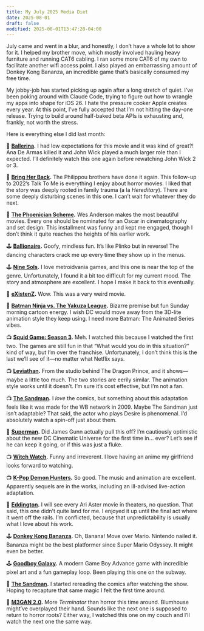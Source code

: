 ```yaml
---
title: My July 2025 Media Diet
date: 2025-08-01
draft: false
modified: 2025-08-01T13:47:28-04:00
---
```


July came and went in a blur, and honestly, I don’t have a whole lot to show for it. I helped my brother move, which mostly involved hauling heavy furniture and running CAT6 cabling. I ran some more CAT6 of my own to facilitate another wifi access point. I also played an embarrassing amount of Donkey Kong Bananza, an incredible game that’s basically consumed my free time.

My jobby-job has started picking up again after a long stretch of quiet. I’ve been poking around with Claude Code, trying to figure out how to wrangle my apps into shape for iOS 26. I hate the pressure cooker Apple creates every year. At this point, I’ve fully accepted that I’m not hitting the day-one release. Trying to build around half-baked beta APIs is exhausting and, frankly, not worth the stress.

Here is everything else I did last month:

🍿 **[Ballerina](https://en.wikipedia.org/wiki/Ballerina_(2025_film)).** I had low expectations for this movie and it was kind of great?! Ana De Armas killed it and John Wick played a much larger role than I expected. I’ll definitely watch this one again before rewatching John Wick 2 or 3.

🍿 **[Bring Her Back](https://en.wikipedia.org/wiki/Bring_Her_Back).** The Philippou brothers have done it again. This follow-up to 2022’s Talk To Me is everything I enjoy about horror movies. I liked that the story was deeply rooted in family trauma (a la _Hereditary_). There are some deeply disturbing scenes in this one. I can’t wait for whatever they do next.

🍿 **[The Phoenician Scheme](https://en.wikipedia.org/wiki/The_Phoenician_Scheme).** Wes Anderson makes the most beautiful movies. Every one should be nominated for an Oscar in cinematography and set design. This installment was funny and kept me engaged, though I don’t think it quite reaches the heights of his earlier work.

🕹️ **[Ballionaire](https://en.wikipedia.org/wiki/Ballionaire).** Goofy, mindless fun. It’s like Plinko but in reverse! The dancing characters crack me up every time they show up in the menus.

🕹️ **[Nine Sols](https://en.wikipedia.org/wiki/Nine_Sols).** I love metroidvania games, and this one is near the top of the genre. Unfortunately, I found it a bit too difficult for my current mood. The story and atmosphere are excellent. I hope I make it back to this eventually.

🍿 **[eXistenZ](https://en.wikipedia.org/wiki/Existenz).** Wow. This was a very weird movie.

🍿 **[Batman Ninja vs. The Yakuza League](https://en.wikipedia.org/wiki/Batman_Ninja_vs._Yakuza_League).** Bizarre premise but fun Sunday morning cartoon energy. I wish DC would move away from the 3D-lite animation style they keep using. I need more Batman: The Animated Series vibes.

📺 **[Squid Game: Season 3](https://en.wikipedia.org/wiki/Squid_Game).** Meh. I watched this because I watched the first two. The games are still fun in that “What would you do in this situation?” kind of way, but I’m over the franchise. Unfortunately, I don’t think this is the last we’ll see of it—no matter what Netflix says.

📺 **[Leviathan](https://en.wikipedia.org/wiki/Leviathan_(TV_series)).** From the studio behind The Dragon Prince, and it shows—maybe a little too much. The two stories are eerily similar. The animation style works until it doesn’t. I’m sure it’s cost effective, but I’m not a fan.

📺 **[The Sandman](https://en.wikipedia.org/wiki/The_Sandman_(TV_series)).** I _love_ the comics, but something about this adaptation feels like it was made for the WB network in 2009. Maybe The Sandman just isn’t adaptable? That said, the actor who plays Desire is phenomenal. I’d absolutely watch a spin-off just about them.

🍿 **[Superman](https://en.wikipedia.org/wiki/Superman_(2025_film)).** Did James Gunn actually pull this off? I’m cautiously optimistic about the new DC Cinematic Universe for the first time in… ever? Let’s see if he can keep it going, or if this was just a fluke.

📺 **[Witch Watch](https://en.wikipedia.org/wiki/Witch_Watch).** Funny and irreverent. I love having an anime my girlfriend looks forward to watching.

📺 **[K-Pop Demon Hunters](https://en.wikipedia.org/wiki/K-Pop_Demon_Hunters).** So good. The music and animation are excellent. Apparently sequels are in the works, including an ill-advised live-action adaptation.

🍿 **[Eddington](https://en.wikipedia.org/wiki/Eddington_(film)).** I will see every Ari Aster movie in theaters, no question. That said, this one didn’t quite land for me. I enjoyed it up until the final act where it went off the rails. I’m conflicted, because that unpredictability is usually what I love about his work.

🕹️ **[Donkey Kong Bananza](https://en.wikipedia.org/wiki/Donkey_Kong_Bananza).** Oh, Banana! Move over Mario. Nintendo nailed it. Bananza might be the best platformer since Super Mario Odyssey. It might even be better.

🕹️ **[Goodboy Galaxy](https://en.wikipedia.org/wiki/Goodboy_Galaxy).** A modern Game Boy Advance game with incredible pixel art and a fun gameplay loop. Been playing this one on the subway.

📖 **[The Sandman](https://en.wikipedia.org/wiki/The_Sandman_(comic_book)).** I started rereading the comics after watching the show. Hoping to recapture that same magic I felt the first time around.

🍿 **[M3GAN 2.0](https://en.wikipedia.org/wiki/M3GAN_2.0).** More _Terminator_ than horror this time around. Blumhouse might’ve overplayed their hand. Sounds like the next one is supposed to return to horror roots? Either way, I watched this one on my couch and I’ll watch the next one the same way.